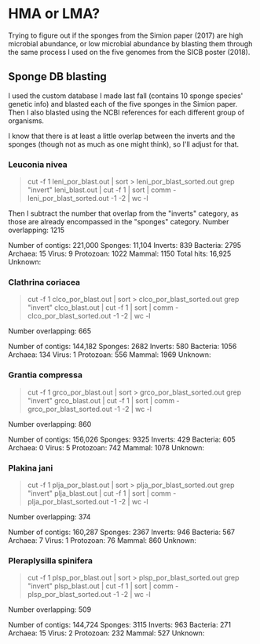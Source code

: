 # HMA or LMA?

Trying to figure out if the sponges from the Simion paper (2017) are high microbial abundance, or low microbial abundance by blasting them through the same process I used on the five genomes from the SICB poster (2018).

## Sponge DB blasting

I used the custom database I made last fall (contains 10 sponge species' genetic info) and blasted each of the five sponges in the Simion paper. Then I also blasted using the NCBI references for each different group of organisms.

I know that there is at least a little overlap between the inverts and the sponges (though not as much as one might think), so I'll adjust for that.

### Leuconia nivea

> cut -f 1 leni_por_blast.out | sort > leni_por_blast_sorted.out
> grep "invert" leni_blast.out | cut -f 1 | sort | comm  - leni_por_blast_sorted.out -1 -2 | wc -l

Then I subtract the number that overlap from the "inverts" category, as those are already encompassed in the "sponges" category.
Number overlapping: 1215

Number of contigs: 221,000
Sponges: 11,104
Inverts: 839
Bacteria: 2795
Archaea: 15
Virus: 9
Protozoan: 1022
Mammal: 1150
Total hits: 16,925
Unknown:

### Clathrina coriacea

> cut -f 1 clco_por_blast.out | sort > clco_por_blast_sorted.out
> grep "invert" clco_blast.out | cut -f 1 | sort | comm  - clco_por_blast_sorted.out -1 -2 | wc -l

Number overlapping: 665

Number of contigs: 144,182
Sponges: 2682
Inverts: 580
Bacteria: 1056
Archaea: 134
Virus: 1
Protozoan: 556
Mammal: 1969
Unknown:

### Grantia compressa

> cut -f 1 grco_por_blast.out | sort > grco_por_blast_sorted.out
> grep "invert" grco_blast.out | cut -f 1 | sort | comm  - grco_por_blast_sorted.out -1 -2 | wc -l

Number overlapping: 860

Number of contigs: 156,026
Sponges: 9325
Inverts: 429
Bacteria: 605
Archaea: 0
Virus: 5
Protozoan: 742
Mammal: 1078
Unknown:

### Plakina jani

> cut -f 1 plja_por_blast.out | sort > plja_por_blast_sorted.out
> grep "invert" plja_blast.out | cut -f 1 | sort | comm  - plja_por_blast_sorted.out -1 -2 | wc -l

Number overlapping: 374

Number of contigs: 160,287
Sponges: 2367
Inverts: 946
Bacteria: 567
Archaea: 7
Virus: 1
Protozoan: 76
Mammal: 860
Unknown:

### Pleraplysilla spinifera

> cut -f 1 plsp_por_blast.out | sort > plsp_por_blast_sorted.out
> grep "invert" plsp_blast.out | cut -f 1 | sort | comm  - plsp_por_blast_sorted.out -1 -2 | wc -l

Number overlapping: 509

Number of contigs: 144,724
Sponges: 3115
Inverts: 963
Bacteria: 271
Archaea: 15
Virus: 2
Protozoan: 232
Mammal: 527
Unknown:
